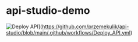 # api-studio-demo

![Deploy API](https://github.com/przemekulik/api-studio/blob/main/.github/workflows/Deploy_API.yml/badge.svg?branch=main)](https://github.com/przemekulik/api-studio/blob/main/.github/workflows/Deploy_API.yml)
